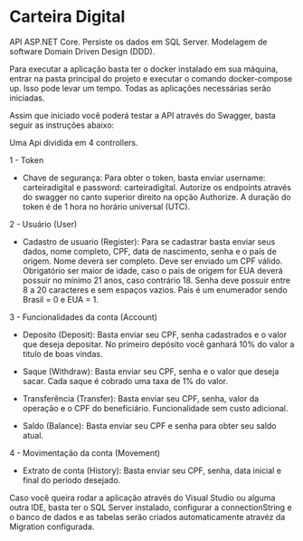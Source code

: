 # Carteira Digital

API ASP.NET Core.
Persiste os dados em SQL Server.
Modelagem de software Domain Driven Design (DDD).

Para executar a aplicação basta ter o docker instalado em sua máquina, entrar na pasta principal do projeto e executar o comando docker-compose up.
Isso pode levar um tempo. Todas as aplicações necessárias serão iniciadas.

Assim que iniciado você poderá testar a API através do Swagger, basta seguir as instruções abaixo:

Uma Api dividida em 4 controllers.

1 - Token

* Chave de segurança:
Para obter o token, basta enviar username: carteiradigital e password: carteiradigital.
Autorize os endpoints através do swagger no canto superior direito na opção Authorize.
A duração do token é de 1 hora no horário universal (UTC).

2 - Usuário (User) 

* Cadastro de usuario (Register):
Para se cadastrar basta enviar seus dados, nome completo, CPF, data de nascimento, senha e o país de origem.
Nome deverá ser completo.
Deve ser enviado um CPF válido.
Obrigatório ser maior de idade, caso o país de origem for EUA deverá possuir no mínimo 21 anos, caso contrário 18.
Senha deve possuir entre 8 a 20 caracteres e sem espaços vazios.
País é um enumerador sendo Brasil = 0 e EUA = 1.

3 - Funcionalidades da conta (Account)

* Deposito (Deposit):
Basta enviar seu CPF, senha cadastrados e o valor que deseja depositar.
No primeiro depósito você ganhará 10% do valor a titulo de boas vindas.

* Saque (Withdraw):
Basta enviar seu CPF, senha e o valor que deseja sacar.
Cada saque é cobrado uma taxa de 1% do valor.

* Transferência (Transfer):
Basta enviar seu CPF, senha, valor da operação e o CPF do beneficiário.
Funcionalidade sem custo adicional.

* Saldo (Balance):
Basta enviar seu CPF e senha para obter seu saldo atual.

4 - Movimentação da conta (Movement)

* Extrato de conta (History):
Basta enviar seu CPF, senha, data inicial e final do período desejado. 

Caso você queira rodar a aplicação através do Visual Studio ou alguma outra IDE, basta ter o SQL Server instalado, 
configurar a connectionString e o banco de dados e as tabelas serão criados automaticamente atravéz da Migration configurada.  

